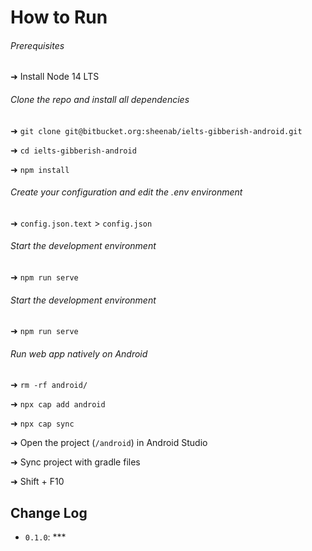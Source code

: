# How to Run

###### Prerequisites

➜ Install Node 14 LTS

###### Clone the repo and install all dependencies

➜ `git clone git@bitbucket.org:sheenab/ielts-gibberish-android.git`

➜ `cd ielts-gibberish-android`

➜ `npm install`

###### Create your configuration and edit the .env environment

➜ `config.json.text` > `config.json`

###### Start the development environment

➜ `npm run serve`

###### Start the development environment

➜ `npm run serve`

###### Run web app natively on Android 

➜ `rm -rf android/`

➜ `npx cap add android`

➜ `npx cap sync`

➜ Open the project (`/android`) in Android Studio

➜ Sync project with gradle files

➜ Shift + F10

## Change Log

-   `0.1.0`: ***
